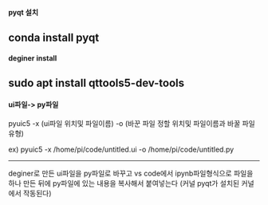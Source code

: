 
#### pyqt 설치 ####
conda install pyqt
-----------------------------------------------------------------------------

#### deginer install ####
sudo apt install qttools5-dev-tools
-----------------------------------------------------------------------------




#### ui파일-> py파일 ####
pyuic5 -x (ui파일 위치및 파일이름) -o (바꾼 파일 정할 위치및 파일이름과 바꿀 파일 유형) 

ex) pyuic5 -x /home/pi/code/untitled.ui -o /home/pi/code/untitled.py

-----------------------------------------------------------------------------

deginer로 만든 ui파일을 py파일로 바꾸고 vs code에서 ipynb파일형식으로 파일을 하나 만든 뒤에 py파일에 있는 내용을 복사해서 붙여넣는다 (커널 pyqt가 설치된 커널에서 작동된다)